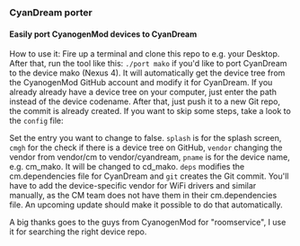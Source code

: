 ### CyanDream porter
#### Easily port CyanogenMod devices to CyanDream

How to use it: Fire up a terminal and clone this repo to e.g. your Desktop. After that, run the tool like this: `./port mako` if you'd like to port CyanDream to the device mako (Nexus 4). It will automatically get the device tree from the CyanogenMod GitHub account and modify it for CyanDream. If you already already have a device tree on your computer, just enter the path instead of the device codename. After that, just push it to a new Git repo, the commit is already created. If you want to skip some steps, take a look to the `config` file:

Set the entry you want to change to false. `splash` is for the splash screen, `cmgh` for the check if there is a device tree on GitHub, `vendor` changing the vendor from vendor/cm to vendor/cyandream, `pname` is for the device name, e.g. cm_mako. It will be changed to cd_mako. `deps` modifies the cm.dependencies file for CyanDream and `git` creates the Git commit.
You'll have to add the device-specific vendor for WiFi drivers and similar manually, as the CM team does not have them in their cm.dependencies file. An upcoming update should make it possible to do that automatically.

A big thanks goes to the guys from CyanogenMod for "roomservice", I use it for searching the right device repo.
